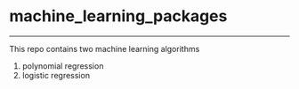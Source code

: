 # machine_learning_packages
---
This repo contains two machine learning algorithms
1. polynomial regression
2. logistic regression
